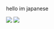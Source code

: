 hello im japanese

[<img src="https://img.shields.io/badge/YouTube-red?style=for-the-badge&logo=youtube">](https://www.youtube.com/channel/UCi-p1kobY1LaIzdGuAquoMA)
[<img src="https://img.shields.io/badge/twitter-blue?style=for-the-badge&logo=x">](https://www.twitter.com/@pap__here)
